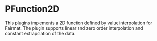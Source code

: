 PFunction2D
===========

This plugins implements a 2D function defined by value interpolation for Fairmat.
The plugin supports linear and zero order interpolation and constant extrapolation of the data.
